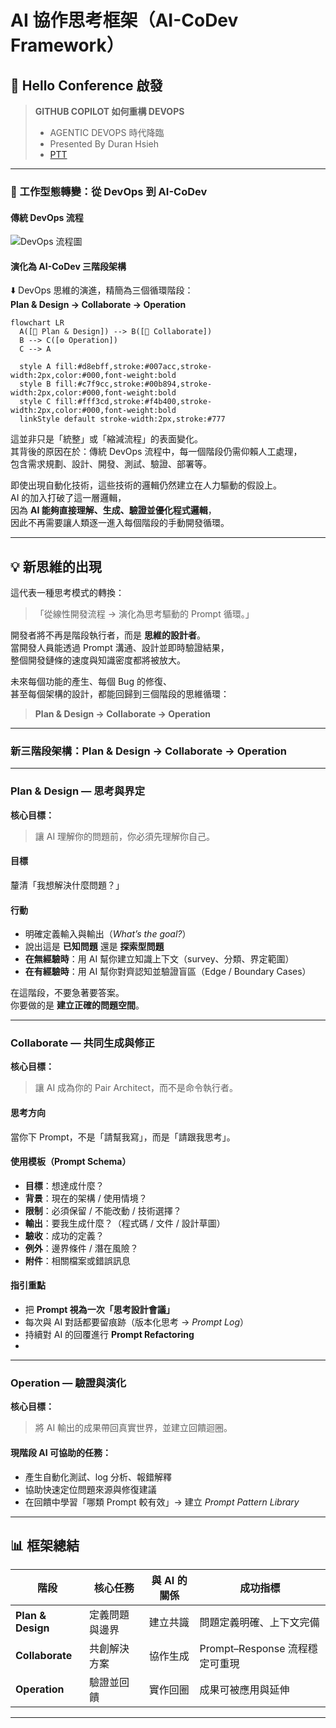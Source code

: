 # AI 協作思考框架（AI-CoDev Framework）

## 🚀 Hello Conference 啟發

> **GITHUB COPILOT 如何重構 DEVOPS**
> - AGENTIC DEVOPS 時代降臨
> - Presented By Duran Hsieh  
> - [PTT](https://s.itho.me/ccms_slides/2025/10/29/437286bd-9911-4a23-9795-148b086f2aa4.pdf)
---

### 🧭 工作型態轉變：從 DevOps 到 AI-CoDev

#### 傳統 DevOps 流程

![DevOps 流程圖](https://i0.wp.com/tw.alphacamp.co/wp-content/uploads/2023/09/DevOps.jpeg?resize=600%2C360&ssl=1)

#### 演化為 AI-CoDev 三階段架構

⬇️ DevOps 思維的演進，精簡為三個循環階段：  
**Plan & Design → Collaborate → Operation**

```mermaid
flowchart LR
  A([🧠 Plan & Design]) --> B([🤝 Collaborate])
  B --> C([⚙️ Operation])
  C --> A

  style A fill:#d8ebff,stroke:#007acc,stroke-width:2px,color:#000,font-weight:bold
  style B fill:#c7f9cc,stroke:#00b894,stroke-width:2px,color:#000,font-weight:bold
  style C fill:#fff3cd,stroke:#f4b400,stroke-width:2px,color:#000,font-weight:bold
  linkStyle default stroke-width:2px,stroke:#777
```

這並非只是「統整」或「縮減流程」的表面變化。  
其背後的原因在於：傳統 DevOps 流程中，每一個階段仍需仰賴人工處理，  
包含需求規劃、設計、開發、測試、驗證、部署等。  

即使出現自動化技術，這些技術的邏輯仍然建立在人力驅動的假設上。  
AI 的加入打破了這一層邏輯，  
因為 **AI 能夠直接理解、生成、驗證並優化程式邏輯**，  
因此不再需要讓人類逐一進入每個階段的手動開發循環。

---

## 💡 新思維的出現

這代表一種思考模式的轉換：  
> 「從線性開發流程 → 演化為思考驅動的 Prompt 循環。」

開發者將不再是階段執行者，而是 **思維的設計者**。  
當開發人員能透過 Prompt 溝通、設計並即時驗證結果，  
整個開發鏈條的速度與知識密度都將被放大。  

未來每個功能的產生、每個 Bug 的修復、  
甚至每個架構的設計，都能回歸到三個階段的思維循環：
> **Plan & Design → Collaborate → Operation**

---

### 新三階段架構：Plan & Design → Collaborate → Operation

---


### Plan & Design — 思考與界定

**核心目標：**  
> 讓 AI 理解你的問題前，你必須先理解你自己。

#### 目標  
釐清「我想解決什麼問題？」

#### 行動

- 明確定義輸入與輸出（*What’s the goal?*）  
- 說出這是 **已知問題** 還是 **探索型問題**  
- **在無經驗時**：用 AI 幫你建立知識上下文（survey、分類、界定範圍）  
- **在有經驗時**：用 AI 幫你對齊認知並驗證盲區（Edge / Boundary Cases）

在這階段，不要急著要答案。  
你要做的是 **建立正確的問題空間**。

---

### Collaborate — 共同生成與修正

**核心目標：**  
> 讓 AI 成為你的 Pair Architect，而不是命令執行者。

#### 思考方向
當你下 Prompt，不是「請幫我寫」，而是「請跟我思考」。

#### 使用模板（Prompt Schema）
- **目標**：想達成什麼？  
- **背景**：現在的架構 / 使用情境？  
- **限制**：必須保留 / 不能改動 / 技術選擇？  
- **輸出**：要我生成什麼？（程式碼 / 文件 / 設計草圖）  
- **驗收**：成功的定義？  
- **例外**：邊界條件 / 潛在風險？  
- **附件**：相關檔案或錯誤訊息  

#### 指引重點

- 把 **Prompt 視為一次「思考設計會議」**  
- 每次與 AI 對話都要留痕跡（版本化思考 → *Prompt Log*）  
- 持續對 AI 的回覆進行 **Prompt Refactoring**
- 
---

### Operation — 驗證與演化

**核心目標：**  
> 將 AI 輸出的成果帶回真實世界，並建立回饋迴圈。

#### 現階段 AI 可協助的任務：

- 產生自動化測試、log 分析、報錯解釋  
- 協助快速定位問題來源與修復建議  
- 在回饋中學習「哪類 Prompt 較有效」→ 建立 *Prompt Pattern Library*

---

## 📊 框架總結

| 階段 | 核心任務 | 與 AI 的關係 | 成功指標 |
|------|-----------|---------------|-----------|
| **Plan & Design** | 定義問題與邊界 | 建立共識 | 問題定義明確、上下文完備 |
| **Collaborate** | 共創解決方案 | 協作生成 | Prompt–Response 流程穩定可重現 |
| **Operation** | 驗證並回饋 | 實作回圈 | 成果可被應用與延伸 |

---
